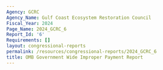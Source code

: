 ```yaml
---
Agency: GCRC
Agency_Name: Gulf Coast Ecosystem Restoration Council
Fiscal_Year: 2024
Page_Name: 2024_GCRC_6
Report_Id: '6'
Requirements: []
layout: congressional-reports
permalink: /resources/congressional-reports/2024_GCRC_6
title: OMB Government Wide Improper Payment Report
---
```

